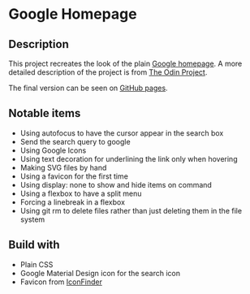 # Google Homepage

## Description
This project recreates the look of the plain [Google homepage](https://web.archive.org/web/20191130234759/https://www.google.com/).
A more detailed description of the project is from [The Odin Project](https://www.theodinproject.com/courses/foundations/lessons/html-css).

The final version can be seen on [GitHub pages](https://plaustralcl.github.io/google-homepage/).

## Notable items 
* Using autofocus to have the cursor appear in the search box
* Send the search query to google
* Using Google Icons
* Using text decoration for underlining the link only when hovering
* Making SVG files by hand
* Using a favicon for the first time
* Using display: none to show and hide items on command
* Using a flexbox to have a split menu
* Forcing a linebreak in a flexbox
* Using git rm to delete files rather than just deleting them in the file 
system

## Build with
* Plain CSS
* Google Material Design icon for the search icon
* Favicon from [IconFinder](https://www.iconfinder.com/icons/682665/favicon_google_logo_new_icon)
